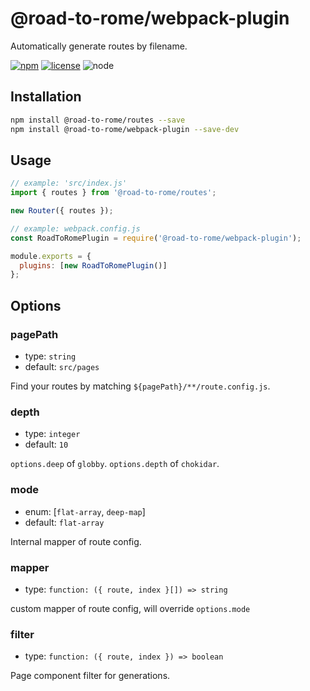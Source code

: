 # @road-to-rome/webpack-plugin

Automatically generate routes by filename.

[![npm][npm-badge]][npm-url]
[![license][license-badge]][github-url]
![node][node-badge]

## Installation

```bash
npm install @road-to-rome/routes --save
npm install @road-to-rome/webpack-plugin --save-dev
```

## Usage

<!-- global Router  -->
<!-- eslint-disable no-new  -->

```js
// example: 'src/index.js'
import { routes } from '@road-to-rome/routes';

new Router({ routes });
```

<!-- eslint-enable no-new  -->

```js
// example: webpack.config.js
const RoadToRomePlugin = require('@road-to-rome/webpack-plugin');

module.exports = {
  plugins: [new RoadToRomePlugin()]
};
```

## Options

### pagePath

- type: `string`
- default: `src/pages`

Find your routes by matching `${pagePath}/**/route.config.js`.

### depth

- type: `integer`
- default: `10`

`options.deep` of `globby`. `options.depth` of `chokidar`.

### mode

- enum: [`flat-array`, `deep-map`]
- default: `flat-array`

Internal mapper of route config.

### mapper

- type: `function: ({ route, index }[]) => string`

custom mapper of route config, will override `options.mode`

### filter

- type: `function: ({ route, index }) => boolean`

Page component filter for generations.

[npm-url]: https://www.npmjs.com/package/@road-to-rome/webpack-plugin
[npm-badge]: https://img.shields.io/npm/v/@road-to-rome/webpack-plugin.svg?style=flat-square&logo=npm
[github-url]: https://github.com/road-to-rome/road-to-rome/tree/master/packages/webpack-plugin
[node-badge]: https://img.shields.io/node/v/@road-to-rome/webpack-plugin.svg?style=flat-square&colorB=green&logo=node.js
[license-badge]: https://img.shields.io/npm/l/@road-to-rome/webpack-plugin.svg?style=flat-square&colorB=blue&logo=github
